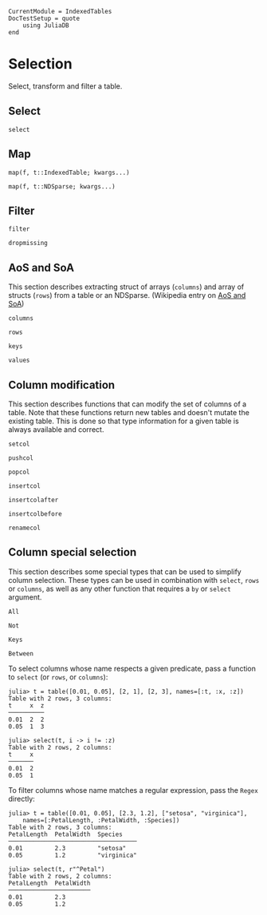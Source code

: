 ```@meta
CurrentModule = IndexedTables
DocTestSetup = quote
    using JuliaDB
end
```
# Selection

Select, transform and filter a table.

## Select

```@docs
select
```

## Map

```@docs
map(f, t::IndexedTable; kwargs...)
```

```@docs
map(f, t::NDSparse; kwargs...)
```
## Filter

```@docs
filter
```

```@docs
dropmissing
```

## AoS and SoA

This section describes extracting struct of arrays (`columns`) and array of structs (`rows`) from a table or an NDSparse. (Wikipedia entry on [AoS and SoA](https://en.wikipedia.org/wiki/AOS_and_SOA))

```@docs
columns
```

```@docs
rows
```

```@docs
keys
```

```@docs
values
```

## Column modification

This section describes functions that can modify the set of columns of a table. Note that these functions return new tables and doesn't mutate the existing table. This is done so that type information for a given table is always available and correct.


```@docs
setcol
```

```@docs
pushcol
```

```@docs
popcol
```

```@docs
insertcol
```

```@docs
insertcolafter
```

```@docs
insertcolbefore
```

```@docs
renamecol
```

## Column special selection

This section describes some special types that can be used to simplify column selection. These types can be used in combination with `select`, `rows` or `columns`, as well as any other function that requires a `by` or `select` argument.

```@docs
All
```

```@docs
Not
```

```@docs
Keys
```

```@docs
Between
```

To select columns whose name respects a given predicate, pass a function to `select` (or `rows`, or `columns`):

```jldoctest specialselector
julia> t = table([0.01, 0.05], [2, 1], [2, 3], names=[:t, :x, :z])
Table with 2 rows, 3 columns:
t     x  z
──────────
0.01  2  2
0.05  1  3

julia> select(t, i -> i != :z)
Table with 2 rows, 2 columns:
t     x
───────
0.01  2
0.05  1
```

To filter columns whose name matches a regular expression, pass the `Regex` directly:

```jldoctest specialselector
julia> t = table([0.01, 0.05], [2.3, 1.2], ["setosa", "virginica"],
    names=[:PetalLength, :PetalWidth, :Species])
Table with 2 rows, 3 columns:
PetalLength  PetalWidth  Species
────────────────────────────────────
0.01         2.3         "setosa"
0.05         1.2         "virginica"

julia> select(t, r"^Petal")
Table with 2 rows, 2 columns:
PetalLength  PetalWidth
───────────────────────
0.01         2.3
0.05         1.2
```
